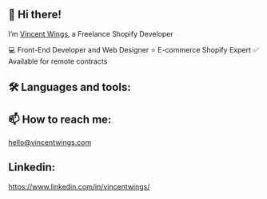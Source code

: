 ## 👋 Hi there!
I’m [Vincent Wings](http://vincentwings.com/), a Freelance Shopify Developer

💻 Front-End Developer and Web Designer 
⭐️ E-commerce Shopify Expert 
✅ Available for remote contracts

## 🛠️ Languages and tools:

## 📫 How to reach me:
hello@vincentwings.com

## Linkedin:
https://www.linkedin.com/in/vincentwings/

<!---
VincentWings/VincentWings is a ✨ special ✨ repository because its `README.md` (this file) appears on your GitHub profile.
You can click the Preview link to take a look at your changes.
--->
